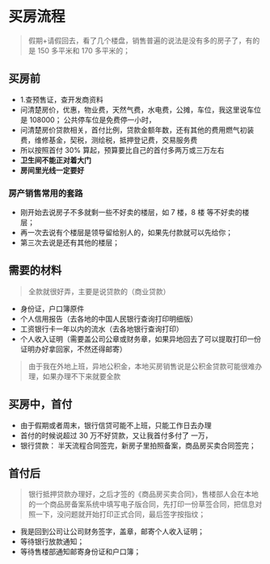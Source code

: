# 买房流程

>假期+请假回去，看了几个楼盘，销售普遍的说法是没有多的房子了，有的是 150 多平米和 170 多平米的；



## 买房前

- 1.查预售证，查开发商资料
- 问清楚房价，优惠，物业费，天然气费，水电费，公摊，车位，我这里说车位是 108000； 公共停车位是免费停一小时，
- 问清楚房价贷款相关，首付比例，贷款金额年数，还有其他的费用燃气初装费，维修基金，契税，测绘税，抵押登记费，交易服务费
- 所以按照首付 30% 算起，预算要比自己的首付多两万或三万左右
- **卫生间不能正对着大门**
- **房间里光线一定要好**


### 房产销售常用的套路
- 刚开始去说房子不多就剩一些不好卖的楼层，如 7 楼，8 楼 等不好卖的楼层；
- 再一次去说有个楼层是领导留给别人的，如果先付款就可以先给你；
- 第三次去说是还有其他的楼层；


## 需要的材料
>全款就很好弄，主要是说贷款的（商业贷款）
- 身份证，户口簿原件
- 个人信用报告（去各地的中国人民银行查询打印明细版）
- 工资银行卡一年以内的流水（去各地银行查询打印）
- 个人收入证明（需要盖公司公章或财务章，如果异地回去了可以提取打印一份证明办好拿回家，不然还得邮寄）

>由于我在外地上班，异地公积金，本地买房销售说是公积金贷款可能很难办理，如果办理不下来就要全款

## 买房中，首付
- 由于假期或者周末，银行信贷可能不上班，只能工作日去办理
- 首付的时候说超过 30 万不好贷款，又让我首付多付了 一万，
- 银行贷款： 半天流程合同签完，新房子里拍照备案，商品房买卖合同签完；


## 首付后

>银行抵押贷款办理好，之后才签的《商品房买卖合同》，售楼部人会在本地的一个商品房备案系统中填写电子版合同，先打印一份草签合同，把信息对照一下，没问题就开始打印正式合同，最后签字按指纹；

- 我是回到公司让公司财务签字，盖章，邮寄个人收入证明；
- 等待银行放款通知；
- 等待售楼部通知邮寄身份证和户口簿；

